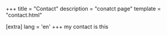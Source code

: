 +++
title = "Contact"
description = "conatct page"
template = "contact.html"

[extra]
lang = 'en'
+++
my contact is this